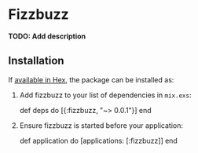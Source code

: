 # Fizzbuzz

**TODO: Add description**

## Installation

If [available in Hex](https://hex.pm/docs/publish), the package can be installed as:

  1. Add fizzbuzz to your list of dependencies in `mix.exs`:

        def deps do
          [{:fizzbuzz, "~> 0.0.1"}]
        end

  2. Ensure fizzbuzz is started before your application:

        def application do
          [applications: [:fizzbuzz]]
        end

